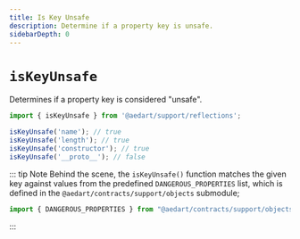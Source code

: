 ```yaml
---
title: Is Key Unsafe
description: Determine if a property key is unsafe.
sidebarDepth: 0
---
```


# `isKeyUnsafe` <Badge type="tip" text="Available since v0.9" vertical="middle" />

Determines if a property key is considered "unsafe".

```js
import { isKeyUnsafe } from '@aedart/support/reflections';

isKeyUnsafe('name'); // true
isKeyUnsafe('length'); // true
isKeyUnsafe('constructor'); // true
isKeyUnsafe('__proto__'); // false
```

::: tip Note
Behind the scene, the `isKeyUnsafe()` function matches the given key against values from the predefined `DANGEROUS_PROPERTIES` list,
which is defined in the `@aedart/contracts/support/objects` submodule;

```js
import { DANGEROUS_PROPERTIES } from "@aedart/contracts/support/objects";
```
:::